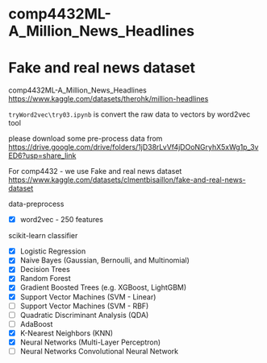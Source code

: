 # comp4432ML-A_Million_News_Headlines
# Fake and real news dataset

comp4432ML-A_Million_News_Headlines
https://www.kaggle.com/datasets/therohk/million-headlines

```tryWord2vec\try03.ipynb``` is convert the raw data to vectors by word2vec tool

please download some pre-process data from https://drive.google.com/drive/folders/1jD38rLvVf4jDOoNGryhX5xWg1p_3vED6?usp=share_link


For comp4432 - we use Fake and real news dataset
https://www.kaggle.com/datasets/clmentbisaillon/fake-and-real-news-dataset

data-preprocess
- [x] word2vec - 250 features

scikit-learn classifier

- [x] Logistic Regression
- [x] Naive Bayes (Gaussian, Bernoulli, and Multinomial)
- [x] Decision Trees
- [x] Random Forest
- [x] Gradient Boosted Trees (e.g. XGBoost, LightGBM)
- [x] Support Vector Machines (SVM - Linear)
- [ ] Support Vector Machines (SVM - RBF)
- [ ] Quadratic Discriminant Analysis (QDA)
- [ ] AdaBoost
- [x] K-Nearest Neighbors (KNN)
- [X] Neural Networks (Multi-Layer Perceptron)
- [ ] Neural Networks Convolutional Neural Network